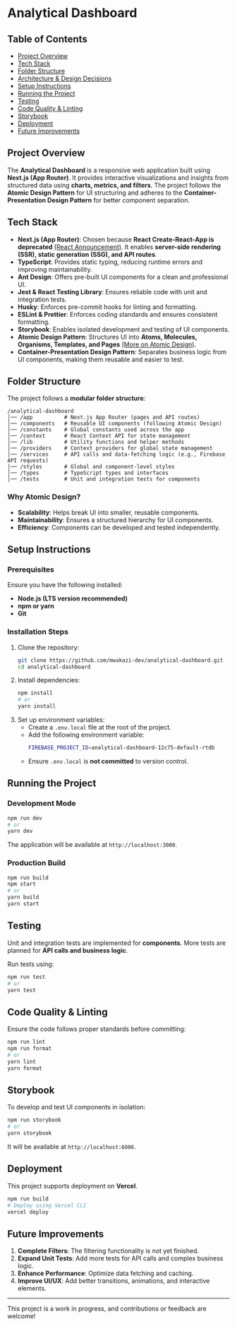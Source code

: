 # Analytical Dashboard

## Table of Contents

- [Project Overview](#project-overview)
- [Tech Stack](#tech-stack)
- [Folder Structure](#folder-structure)
- [Architecture & Design Decisions](#architecture--design-decisions)
- [Setup Instructions](#setup-instructions)
- [Running the Project](#running-the-project)
- [Testing](#testing)
- [Code Quality & Linting](#code-quality--linting)
- [Storybook](#storybook)
- [Deployment](#deployment)
- [Future Improvements](#future-improvements)

## Project Overview

The **Analytical Dashboard** is a responsive web application built using **Next.js (App Router)**. It provides interactive visualizations and insights from structured data using **charts, metrics, and filters**. The project follows the **Atomic Design Pattern** for UI structuring and adheres to the **Container-Presentation Design Pattern** for better component separation.

## Tech Stack

- **Next.js (App Router)**: Chosen because **React Create-React-App is deprecated** [(React Announcement)](https://react.dev/blog/2025/02/14/sunsetting-create-react-app). It enables **server-side rendering (SSR), static generation (SSG), and API routes**.
- **TypeScript**: Provides static typing, reducing runtime errors and improving maintainability.
- **Ant Design**: Offers pre-built UI components for a clean and professional UI.
- **Jest & React Testing Library**: Ensures reliable code with unit and integration tests.
- **Husky**: Enforces pre-commit hooks for linting and formatting.
- **ESLint & Prettier**: Enforces coding standards and ensures consistent formatting.
- **Storybook**: Enables isolated development and testing of UI components.
- **Atomic Design Pattern**: Structures UI into **Atoms, Molecules, Organisms, Templates, and Pages** [(More on Atomic Design)](https://atomicdesign.bradfrost.com/chapter-2/).
- **Container-Presentation Design Pattern**: Separates business logic from UI components, making them reusable and easier to test.

## Folder Structure

The project follows a **modular folder structure**:

```
/analytical-dashboard
│── /app          # Next.js App Router (pages and API routes)
│── /components   # Reusable UI components (following Atomic Design)
│── /constants    # Global constants used across the app
│── /context      # React Context API for state management
│── /lib          # Utility functions and helper methods
│── /providers    # Context providers for global state management
│── /services     # API calls and data-fetching logic (e.g., Firebase API requests)
│── /styles       # Global and component-level styles
│── /types        # TypeScript types and interfaces
│── /tests        # Unit and integration tests for components
```

### **Why Atomic Design?**

- **Scalability**: Helps break UI into smaller, reusable components.
- **Maintainability**: Ensures a structured hierarchy for UI components.
- **Efficiency**: Components can be developed and tested independently.

## Setup Instructions

### **Prerequisites**

Ensure you have the following installed:

- **Node.js (LTS version recommended)**
- **npm or yarn**
- **Git**

### **Installation Steps**

1. Clone the repository:
   ```sh
   git clone https://github.com/mwakazi-dev/analytical-dashboard.git
   cd analytical-dashboard
   ```
2. Install dependencies:
   ```sh
   npm install
   # or
   yarn install
   ```
3. Set up environment variables:
   - Create a `.env.local` file at the root of the project.
   - Add the following environment variable:
     ```sh
     FIREBASE_PROJECT_ID=analytical-dashboard-12c75-default-rtdb
     ```
   - Ensure `.env.local` is **not committed** to version control.

## Running the Project

### **Development Mode**

```sh
npm run dev
# or
yarn dev
```

The application will be available at `http://localhost:3000`.

### **Production Build**

```sh
npm run build
npm start
# or
yarn build
yarn start
```

## Testing

Unit and integration tests are implemented for **components**. More tests are planned for **API calls and business logic**.

Run tests using:

```sh
npm run test
# or
yarn test
```

## Code Quality & Linting

Ensure the code follows proper standards before committing:

```sh
npm run lint
npm run format
# or
yarn lint
yarn format
```

## Storybook

To develop and test UI components in isolation:

```sh
npm run storybook
# or
yarn storybook
```

It will be available at `http://localhost:6006`.

## Deployment

This project supports deployment on **Vercel**.

```sh
npm run build
# Deploy using Vercel CLI
vercel deploy
```

## Future Improvements

1. **Complete Filters**: The filtering functionality is not yet finished.
2. **Expand Unit Tests**: Add more tests for API calls and complex business logic.
3. **Enhance Performance**: Optimize data fetching and caching.
4. **Improve UI/UX**: Add better transitions, animations, and interactive elements.

---

This project is a work in progress, and contributions or feedback are welcome!
